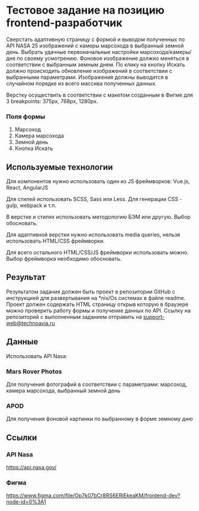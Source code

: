 # Тестовое задание на позицию frontend-разработчик

Сверстать адаптивную страницу с формой и выводом полученных по API NASA 25 изображений с камеры марсохода в выбранный земной день. Выбрать удачные первоначальные настройки марсохода/камеры/дня по своему усмотрению. Фоновое изображение должно меняться в соответствии с выбранным земным днем. По клику на кнопку Искать должно происходить обновление изображений в соответствии с выбранными параметрами. Изображения должны выводится в случайном порядке из всего массива полученных данных. 

Верстку осуществить в соответствии с макетом созданным в Фигме для 3 breakpoints: 375px, 768px, 1280px.


### Поля формы

1. Марсоход
2. Камера марсохода
3. Земной день
4. Кнопка Искать

## Используемые технологии

Для компонентов нужно использовать один из JS фреймворков: Vue.js, React, AngularJS

Для стилей использовать SCSS, Sass или Less. Для генерации CSS - gulp, webpack и т.п.

В верстке и стилях использовать методологию БЭМ или другую. Выбор обосновать.

Для адаптивной верстки нужно использовать media queries, нельзя использовать HTML/CSS фреймворки.

Для всего остального HTML/CSS/JS фреймворки использовать можно. Выбор фреймворка необходимо обосновать.


## Результат

Результатом задания должен быть проект в репозитории GitHub с инструкцией для развертывания на *nix/Os системах в файле readme.
Проект должен содержать HTML страницу открыв которую в браузере можно проверить работу формы и получение данных по API.
Ссылку на репозиторий с выполненным заданием отправить на support-web@technoavia.ru

## Данные
Использовать API Nasa: 

### Mars Rover Photos 

Для получения фотографий в соответствии с параметрами: марсоход, камера марсохода, выбранный земной день

### APOD

Для получения фоновой картинки по выбранному в форме земному дню

## Ссылки

### API Nasa

https://api.nasa.gov/

### Фигма

https://www.figma.com/file/Op7k07bCr8RS6ERlEkeaKM/frontend-dev?node-id=0%3A1
